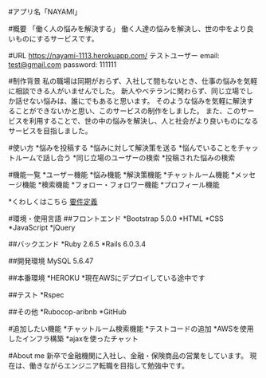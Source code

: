 #アプリ名「NAYAMI」

#概要
「働く人の悩みを解決する」
働く人達の悩みを解決し、世の中をより良いものにするサービスです。

#URL
https://nayami-1113.herokuapp.com/
テストユーザー
email: test@gmail.com
password: 111111

#制作背景
私の職場は同期がおらず、入社して間もないとき、仕事の悩みを気軽に相談できる人がいませんでした。
新人やベテランに関わらず、同じ立場でしか話せない悩みは、誰にでもあると思います。
そのような悩みを気軽に解決することができないかと思い、このサービスの制作をしました。
また、このサービスを利用することで、世の中の悩みを解決し、人と社会がより良いものになるサービスを目指しました。

#使い方
*悩みを投稿する
*悩みに対して解決策を送る
*悩んでいることをチャットルームで話し合う
*同じ立場のユーザーの検索
*投稿された悩みの検索

#機能一覧
*ユーザー機能
*悩み機能
*解決策機能
*チャットルーム機能
*メッセージ機能
*検索機能
*フォロー・フォロワー機能
*プロフィール機能

*くわしくはこちら
[要件定義](https://docs.google.com/spreadsheets/d/13jsAWsyLl8Ecz01NcLeD3C114wba_TVGLZx51B0tBgc/edit#gid=282075926"要件定義")

#環境・使用言語
##フロントエンド
*Bootstrap 5.0.0
*HTML
*CSS
*JavaScript
*jQuery

##バックエンド
*Ruby 2.6.5
*Rails 6.0.3.4

##開発環境
MySQL 5.6.47

##本番環境
*HEROKU
*現在AWSにデプロイしている途中です

##テスト
*Rspec

##その他
*Rubocop-aribnb
*GitHub

#追加したい機能
*チャットルーム検索機能
*テストコードの追加
*AWSを使用したインフラ構築
*ajaxを使ったチャット

#About me
新卒で金融機関に入社し、金融・保険商品の営業をしています。
現在は、働きながらエンジニア転職を目指して勉強中です。
